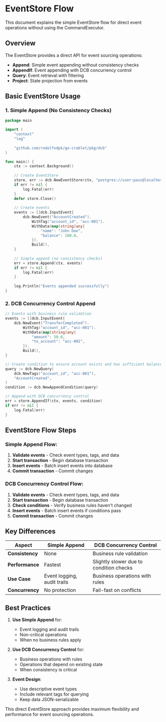 # EventStore Flow

This document explains the simple EventStore flow for direct event operations without using the CommandExecutor.

## Overview

The EventStore provides a direct API for event sourcing operations:
- **Append**: Simple event appending without consistency checks
- **AppendIf**: Event appending with DCB concurrency control
- **Query**: Event retrieval with filtering
- **Project**: State projection from events

## Basic EventStore Usage

### 1. Simple Append (No Consistency Checks)

```go
package main

import (
    "context"
    "log"
    
    "github.com/rodolfodpk/go-crablet/pkg/dcb"
)

func main() {
    ctx := context.Background()
    
    // Create EventStore
    store, err := dcb.NewEventStore(ctx, "postgres://user:pass@localhost:5432/db")
    if err != nil {
        log.Fatal(err)
    }
    defer store.Close()
    
    // Create events
    events := []dcb.InputEvent{
        dcb.NewEvent("AccountCreated").
            WithTag("account_id", "acc-001").
            WithData(map[string]any{
                "name": "John Doe",
                "balance": 100.0,
            }).
            Build(),
    }
    
    // Simple append (no consistency checks)
    err = store.Append(ctx, events)
    if err != nil {
        log.Fatal(err)
    }
    
    log.Println("Events appended successfully")
}
```

### 2. DCB Concurrency Control Append

```go
// Events with business rule validation
events := []dcb.InputEvent{
    dcb.NewEvent("TransferCompleted").
        WithTag("account_id", "acc-001").
        WithData(map[string]any{
            "amount": 50.0,
            "to_account": "acc-002",
        }).
        Build(),
}

// Create condition to ensure account exists and has sufficient balance
query := dcb.NewQuery(
    dcb.NewTags("account_id", "acc-001"),
    "AccountCreated",
)
condition := dcb.NewAppendCondition(query)

// Append with DCB concurrency control
err = store.AppendIf(ctx, events, condition)
if err != nil {
    log.Fatal(err)
}
```

## EventStore Flow Steps

### Simple Append Flow:
1. **Validate events** - Check event types, tags, and data
2. **Start transaction** - Begin database transaction
3. **Insert events** - Batch insert events into database
4. **Commit transaction** - Commit changes

### DCB Concurrency Control Flow:
1. **Validate events** - Check event types, tags, and data
2. **Start transaction** - Begin database transaction
3. **Check conditions** - Verify business rules haven't changed
4. **Insert events** - Batch insert events if conditions pass
5. **Commit transaction** - Commit changes

## Key Differences

| Aspect | Simple Append | DCB Concurrency Control |
|--------|---------------|-------------------------|
| **Consistency** | None | Business rule validation |
| **Performance** | Fastest | Slightly slower due to condition checks |
| **Use Case** | Event logging, audit trails | Business operations with rules |
| **Concurrency** | No protection | Fail-fast on conflicts |

## Best Practices

1. **Use Simple Append** for:
   - Event logging and audit trails
   - Non-critical operations
   - When no business rules apply

2. **Use DCB Concurrency Control** for:
   - Business operations with rules
   - Operations that depend on existing state
   - When consistency is critical

3. **Event Design**:
   - Use descriptive event types
   - Include relevant tags for querying
   - Keep data JSON-serializable

This direct EventStore approach provides maximum flexibility and performance for event sourcing operations. 